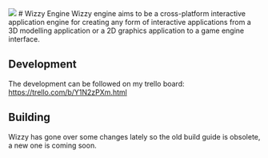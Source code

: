 <img src="https://charlie-malmqvist.com/wizzy-ware-logo.png">
# Wizzy Engine
Wizzy engine aims to be a cross-platform interactive application engine for creating any form of interactive applications from a 3D modelling application or a 2D graphics application to a game engine interface.

## Development
The development can be followed on my trello board: https://trello.com/b/Y1N2zPXm.html

## Building

Wizzy has gone over some changes lately so the old build guide is obsolete, a new one is coming soon.
